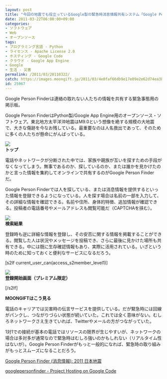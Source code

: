 ```yaml
---
layout: post
title: "今回の地震でも役立っているGoogle製の緊急時消息情報共有システム「Google Person Finder」"
date: 2011-03-22T06:00:00+09:00
categories:
- ソフトウェア
- Web
- オープンソース
tags: 
- プログラミング言語 - Python
- ライセンス - Apache License 2.0
- ホスティング - Google Code
- クラウド - Google App Engine
- Google
- 生活 - 災害
permalink: /2011/03/20110322/
catch: https://images.moongift.jp/2011/03/4e0faf66db9e17e09e2e62d74ea3b3cf.png
id: 25967
---
```

Google Person Finderは連絡の取れない人たちの情報を共有する緊急事態用の掲示板。

  

Google Person FinderはPython製/Google App Engine用のオープンソース・ソフトウェア。東北地方太平洋沖地震はM9.0という想像を絶する規模の大地震で、大きな傷跡を今なお残している。最重要なのは人名救出であって、そのために多くの人たちが懸命にがんばっている。

  

![](https://images.moongift.jp/2011/03/fd13d81f8c495025c6f198ade800d156.png)  
**トップ**

  

電話やネットワークが分断された中では、家族や親族が互いを探すための手段がなくなってしまう。無事であるのか、探しているのか、または誰かを見かけたのかと言った情報を集約してオンラインで共有するのがGoogle Person Finderだ。

  
<!--more-->  

Google Person Finderでは人を探している、または消息情報を提供するといった情報を登録できるようになっている。人を探す場合は名前の一部を入力して、その詳細な情報を確認できる。名前や住所、身体的特徴、追加情報が確認できる。投稿者の電話番号やメールアドレスも閲覧可能だ（CAPTCHAを挟む）。

  

![](https://images.moongift.jp/2011/03/4e0faf66db9e17e09e2e62d74ea3b3cf.png)  
**検索結果**

  

登録時も逆に詳細な情報を登録し、その安否に関する情報を掲載することができる。閲覧した人は状況やメッセージを投稿でき、さらに最後に見かけた場所も共有できる。中には既に生存確認情報もあり、実際に活用されている。いざという時のために知っておくと便利なサービスになるだろう。

  
[s2If current\_user\_can(access\_s2member\_level1)]

![](https://images.moongift.jp/2011/03/868eaa32369000461697484f8a1c2a29.png)  
**登録開始画面（プレミアム限定）**

[/s2If]  
  
  

**MOONGIFTはこう見る**

  

電話のキャリアでは災害時の伝言サービスを提供している。だが緊急時には回線がパンクし、つながりづらい状態が続いていた。これでは全く意味がない。むしろネットワークさえ生きていれば、Twitterやメールの方がつながっていた。

  

1対1での接続が基本の電話ではリソースの限界が生じやすいが、ネットワークの場合は多対多が通常なので緊急時はむしろ強いのかもしれない（リアルタイム性はないが）。Google Person Finderがもっと一般的になれば、緊急時の取り組みがもっとスムーズになることだろう。

  

[Google Person Finder (消息情報): 2011 日本地震](http://japan.person-finder.appspot.com/)

  

[googlepersonfinder - Project Hosting on Google Code](http://code.google.com/p/googlepersonfinder/)

